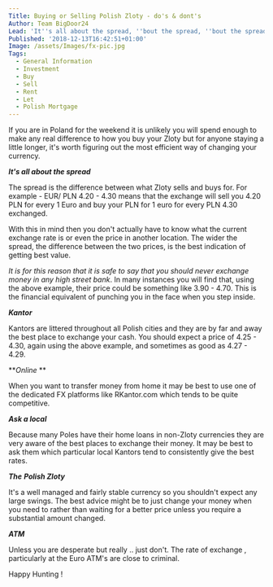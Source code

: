 ```yaml
---
Title: Buying or Selling Polish Zloty - do's & dont's
Author: Team BigDoor24
Lead: 'It''s all about the spread, ''bout the spread, ''bout the spread'
Published: '2018-12-13T16:42:51+01:00'
Image: /assets/Images/fx-pic.jpg
Tags:
  - General Information
  - Investment
  - Buy
  - Sell
  - Rent
  - Let
  - Polish Mortgage
---
```

If you are in Poland for the weekend it is unlikely you will spend enough to make any real difference to how you buy your Zloty but for anyone staying a little longer, it's worth figuring out the most efficient way of changing your currency.

_**It's all about the spread**_

The spread is the difference between what Zloty sells and buys for. For example - EUR/ PLN 4.20 - 4.30 means that the exchange will sell you 4.20 PLN for every 1 Euro and buy your PLN for 1 euro for every PLN 4.30 exchanged.

With this in mind then you don't actually have to know what the current exchange rate is or even the price in another location. The wider the spread, the difference between the two prices, is the best indication of getting best value. 

_It is for this reason that it is safe to say that you should never exchange money in any high street bank_. In many instances you will find that, using the above example, their price could be something like 3.90 - 4.70. This is the financial equivalent of punching you in the face when you step inside.

_**Kantor**_

Kantors are littered throughout all Polish cities and they are by far and away the best place to exchange your cash. You should expect a price of 4.25 - 4.30, again using the above example, and sometimes as good as 4.27 - 4.29.

**_Online_ **

When you want to transfer money from home it may be best to use one of the dedicated FX platforms like RKantor.com which tends to be quite competitive. 

**_Ask a local_**

Because many Poles have their home loans in non-Zloty currencies they are very aware of the best places to exchange their money. It may be best to ask them which particular local Kantors tend to consistently give the best rates.

_**The**_ **_Polish Zloty_**

It's a well managed and fairly stable currency so you shouldn't expect any large swings. The best advice might be to just change your money when you need to rather than waiting for a better price unless you require a substantial amount changed.

**_ATM_**

Unless you are desperate but really .. just don't. The rate of exchange , particularly at the Euro ATM's are close to criminal.

Happy Hunting !
